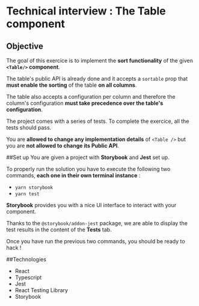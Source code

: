 # Technical interview : The Table component

## Objective

The goal of this exercice is to implement the **sort functionality** of the given **`<Table/>` component**.

The table's public API is already done and it accepts a `sortable` prop that **must enable the sorting** of the table **on all columns**.

The table also accepts a configuration per column and therefore the column's configuration **must take precedence over the table's configuration**.

The project comes with a series of tests. To complete the exercice, all the tests should pass.

You are **allowed to change any implementation details** of `<Table />` but you are **not allowed to change its Public API**.

##Set up
You are given a project with **Storybook** and **Jest** set up.

To properly run the solution you have to execute the following two commands, **each one in their own terminal instance** :

- `yarn storybook`
- `yarn test`

**Storybook** provides you with a nice UI interface to interact with your component.

Thanks to the `@storybook/addon-jest` package, we are able to display the test results in the content of the **Tests** tab.

Once you have run the previous two commands, you should be ready to hack !

##Technologies

- React
- Typescript
- Jest
- React Testing Library
- Storybook
